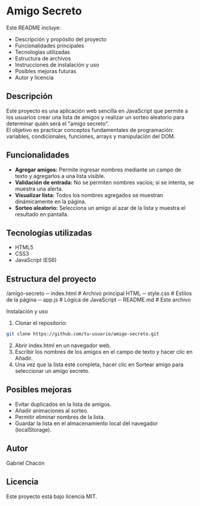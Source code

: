 # Amigo Secreto
Este README incluye:  
- Descripción y propósito del proyecto  
- Funcionalidades principales  
- Tecnologías utilizadas  
- Estructura de archivos  
- Instrucciones de instalación y uso  
- Posibles mejoras futuras  
- Autor y licencia
  
## Descripción
Este proyecto es una aplicación web sencilla en JavaScript que permite a los usuarios crear una lista de amigos y realizar un sorteo aleatorio para determinar quién será el "amigo secreto".  
El objetivo es practicar conceptos fundamentales de programación: variables, condicionales, funciones, arrays y manipulación del DOM.

## Funcionalidades
- **Agregar amigos:** Permite ingresar nombres mediante un campo de texto y agregarlos a una lista visible.  
- **Validación de entrada:** No se permiten nombres vacíos; si se intenta, se muestra una alerta.  
- **Visualizar lista:** Todos los nombres agregados se muestran dinámicamente en la página.  
- **Sorteo aleatorio:** Selecciona un amigo al azar de la lista y muestra el resultado en pantalla.

## Tecnologías utilizadas
- HTML5
- CSS3
- JavaScript (ES6)

## Estructura del proyecto
/amigo-secreto
─ index.html # Archivo principal HTML
─ style.css # Estilos de la página
─ app.js # Lógica de JavaScript
─ README.md # Este archivo

Instalación y uso
1. Clonar el repositorio:
```bash
git clone https://github.com/tu-usuario/amigo-secreto.git
```
2. Abrir index.html en un navegador web.
3. Escribir los nombres de los amigos en el campo de texto y hacer clic en Añadir.
4. Una vez que la lista esté completa, hacer clic en Sortear amigo para seleccionar un amigo secreto.

## Posibles mejoras
- Evitar duplicados en la lista de amigos.
- Añadir animaciones al sorteo.
- Permitir eliminar nombres de la lista.
- Guardar la lista en el almacenamiento local del navegador (localStorage).

## Autor
Gabriel Chacón

## Licencia
Este proyecto está bajo licencia MIT.
